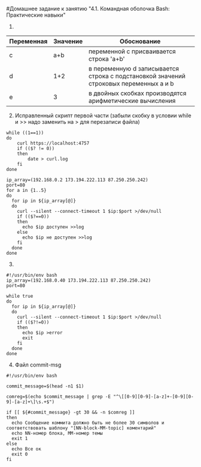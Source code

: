 #Домашнее задание к занятию "4.1. Командная оболочка Bash: Практические навыки"

1. 
| Переменная | Значение| Обоснование                                                                           |
| ------- | ------ |---------------------------------------------------------------------------------------|
| c | a+b | переменной с присваивается строка 'a+b'                                               |
| d | 1+2 | в переменную d записывается строка с подстановкой значений строковых переменных a и b |
| e | 3 | в двойных скобках производятся арифметические вычисления                              |

2. Исправленный скрипт первой части (забыли скобку в условии while  и >> надо заменить на > для перезаписи файла)
```
while ((1==1))
do
    curl https://localhost:4757
    if (($? != 0))
    then
        date > curl.log
    fi
done
```

```commandline
ip_array=(192.168.0.2 173.194.222.113 87.250.250.242)
port=80
for a in {1..5}
do
  for ip in ${ip_array[@]}
  do
    curl --silent --connect-timeout 1 $ip:$port >/dev/null
    if (($?==0))
    then
      echo $ip доступен >>log
    else
      echo $ip не доступен >>log
    fi
  done
done
```
3. 
```commandline
#!/usr/bin/env bash
ip_array=(192.168.0.40 173.194.222.113 87.250.250.242)
port=80

while true
do
  for ip in ${ip_array[@]}
  do
    curl --silent --connect-timeout 1 $ip:$port >/dev/null
    if (($?!=0))
    then
      echo $ip >error
      exit
    fi
  done
done
```
4. Файл commit-msg
```commandline
#!/usr/bin/env bash

commit_message=$(head -n1 $1)

comreg=$(echo $commit_message | grep -E "^\[[0-9][0-9]-[a-z]+-[0-9][0-9]-[a-z]+\]\s.+$")

if [[ ${#commit_message} -gt 30 && -n $comreg ]]
then
  echo Сообщение коммита должно быть не более 30 символов и соответствовать шаблону "[NN-block-MM-topic] коментарий"
  echo NN-номер блока, MM-номер темы
  exit 1
else
  echo Все ок
  exit 0
fi
```